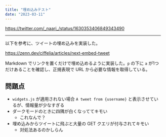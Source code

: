 ```yaml
---
title: "埋め込みテスト"
date: "2023-03-11"
---
```


https://twitter.com/_naari_/status/1630353406849343490

---

以下を参考に、ツイートの埋め込みを実装した。

https://zenn.dev/ciffelia/articles/next-embed-tweet

Markdown でリンクを置くだけで埋め込めるように実装した。`p` の下に `a` が1つだけあることを確認し、正規表現で URL から必要な情報を取得している。

## 問題点

- `widgets.js` が適用されない場合 `A tweet from {username}` と表示させているが、情報量が少なすぎる
- ダークモードのときに四隅が白くなっててキモい
  - これなんで？
- 埋め込みからツイートに飛ぶと大量の GET クエリが付与されてキモい
  - 対処法あるのかしらん
